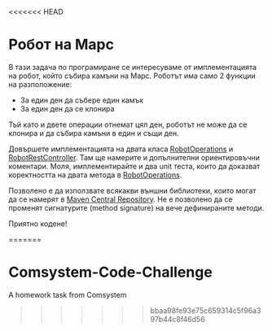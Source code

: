 <<<<<<< HEAD
# Робот на Марс

В тази задача по програмиране се интересуваме от имплементацията на робот, който събира камъни на Марс. Роботът има само
2 функции на разположение:

* За един ден да събере един камък
* За един ден да се клонира

Тъй като и двете операции отнемат цял ден, роботът не може да се клонира и да събира камъни в един и същи ден.

Довършете имплементацията на двата класа [RobotOperations](/src/main/java/com/comsystem/homework/robot/RobotOperations.java)
и [RobotRestController](/src/main/java/com/comsystem/homework/rest/RobotRestController.java). Там ще намерите и 
допълнителни ориентировъчни коментари.
Моля, имплементирайте и два unit теста, които да доказват коректността на двата метода в
[RobotOperations](/src/main/java/com/comsystem/homework/robot/RobotOperations.java).

Позволено е да използвате всякакви външни библиотеки, които могат да се намерят в
[Maven Central Repository](https://mvnrepository.com). Не е позволено да се променят сигнатурите (method signature) на 
вече дефинираните методи.

Приятно кодене!


=======
# Comsystem-Code-Challenge
A homework task from Comsystem
>>>>>>> bbaa98fe93e75c659314c5f96a397b44c8f46d56
